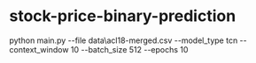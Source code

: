 # stock-price-binary-prediction

python main.py --file data\acl18-merged.csv --model_type tcn --context_window 10 --batch_size 512 --epochs 10